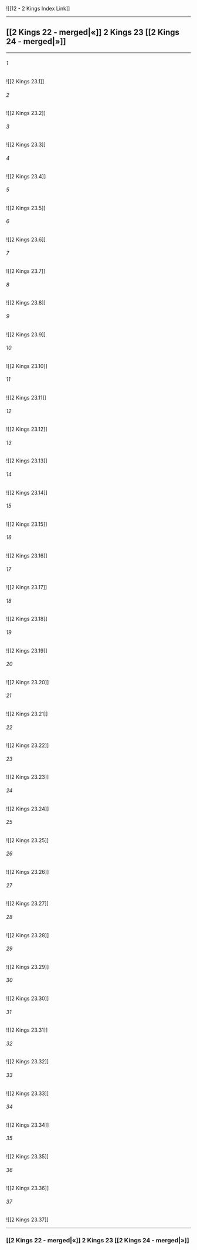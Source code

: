 ![[12 - 2 Kings Index Link]]

---
##  [[2 Kings 22 - merged|«]] 2 Kings 23 [[2 Kings 24 - merged|»]]

---

###### 1
![[2 Kings 23.1]] 

###### 2
![[2 Kings 23.2]] 

###### 3
![[2 Kings 23.3]] 

###### 4
![[2 Kings 23.4]]

###### 5 
![[2 Kings 23.5]] 

###### 6
![[2 Kings 23.6]] 

###### 7
![[2 Kings 23.7]] 

###### 8
![[2 Kings 23.8]] 

###### 9
![[2 Kings 23.9]] 

###### 10
![[2 Kings 23.10]] 

###### 11
![[2 Kings 23.11]] 

###### 12
![[2 Kings 23.12]]

###### 13
![[2 Kings 23.13]] 

###### 14
![[2 Kings 23.14]] 

###### 15
![[2 Kings 23.15]]

###### 16
![[2 Kings 23.16]] 

###### 17
![[2 Kings 23.17]]

###### 18
![[2 Kings 23.18]] 

###### 19
![[2 Kings 23.19]] 

###### 20
![[2 Kings 23.20]]

###### 21
![[2 Kings 23.21]] 

###### 22
![[2 Kings 23.22]] 

###### 23
![[2 Kings 23.23]]

###### 24
![[2 Kings 23.24]] 

###### 25
![[2 Kings 23.25]]

###### 26
![[2 Kings 23.26]] 

###### 27
![[2 Kings 23.27]] 

###### 28
![[2 Kings 23.28]]

###### 29
![[2 Kings 23.29]] 

###### 30
![[2 Kings 23.30]] 

###### 31
![[2 Kings 23.31]] 

###### 32
![[2 Kings 23.32]] 

###### 33
![[2 Kings 23.33]]

###### 34
![[2 Kings 23.34]] 

###### 35
![[2 Kings 23.35]]

###### 36
![[2 Kings 23.36]] 

###### 37
![[2 Kings 23.37]] 


---
###  [[2 Kings 22 - merged|«]] 2 Kings 23 [[2 Kings 24 - merged|»]]